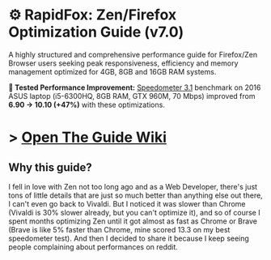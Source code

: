 # ⚙️ RapidFox: Zen/Firefox Optimization Guide (v7.0)

A highly structured and comprehensive performance guide for Firefox/Zen Browser users seeking peak responsiveness, efficiency and memory management optimized for 4GB, 8GB and 16GB RAM systems.

**🧪 Tested Performance Improvement:** [Speedometer 3.1](https://browserbench.org/Speedometer3.0/) benchmark on 2016 ASUS laptop (i5-6300HQ, 8GB RAM, GTX 960M, 70 Mbps) improved from **6.90 → 10.10 (+47%)** with these optimizations.

# > [Open The Guide Wiki](https://github.com/Eratas/rapidfox/wiki)

## Why this guide?

I fell in love with Zen not too long ago and as a Web Developer, there's just tons of little details that are just so much better than anything else out there, I can't even go back to Vivaldi. But I noticed it was slower than Chrome (Vivaldi is 30% slower already, but you can't optimize it), and so of course I spent months optimizing Zen until it got almost as fast as Chrome or Brave (Brave is like 5% faster than Chrome, mine scored 13.3 on my best speedometer test). And then I decided to share it because I keep seeing people complaining about performances on reddit.

